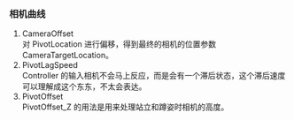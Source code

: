 ### 相机曲线 
1. CameraOffset     
    对 PivotLocation 进行偏移，得到最终的相机的位置参数 CameraTargetLocation。 
2. PivotLagSpeed    
    Controller 的输入相机不会马上反应，而是会有一个滞后状态，这个滞后速度可以理解成这个东东，不太会表达。  
3. PivotOffset      
    PivotOffset_Z 的用法是用来处理站立和蹲姿时相机的高度。
